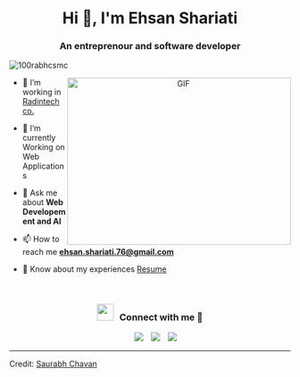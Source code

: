 <h1 align="center">Hi 👋, I'm Ehsan Shariati</h1>
<h3 align="center">An entreprenour and software developer</h3>

<p align="left"> <img src="https://komarev.com/ghpvc/?username=ehsansh97&label=Profile%20views&color=0e75b6&style=flat" alt="100rabhcsmc" /> </p>

<a target="_blank" align="center">
  <img align="right" top="500" height="300" width="400" alt="GIF" src="https://media.giphy.com/media/SWoSkN6DxTszqIKEqv/giphy.gif">
</a>

- 🔭 I’m working in <a href="https://radintechco.ir/" target="blank">Radintech co.</a>

- 🌱 I’m currently Working on Web Applications

- 💬 Ask me about **Web Developement and AI**

- 📫 How to reach me **ehsan.shariati.76@gmail.com**

- 📄 Know about my experiences <a href="https://github.com/ehsansh97/ehsansh97/blob/main/CVEhsanShariatiEN.pdf" target="blank">Resume</a>
<br/>
<h3 align="center" > <img src="https://media.giphy.com/media/iY8CRBdQXODJSCERIr/giphy.gif" width="30" height="30" style="margin-right: 10px;">Connect with me 🤝 </h3>

<p align="center">

 <div align="center"  class="icons-social" style="margin-left: 10px;">
        <a style="margin-left: 10px;"  target="_blank" href="https://www.linkedin.com/in/ehsan-shariati/">
			<img src="https://img.icons8.com/doodle/40/000000/linkedin--v2.png"></a>
        <a style="margin-left: 10px;" target="_blank" href="https://github.com/ehsansh97">
		<img src="https://img.icons8.com/doodle/40/000000/github--v1.png"></a>
        <a style="margin-left: 10px;" target="_blank" href="https://instagram.com/ehsan_sh97">
			<img src="https://img.icons8.com/doodle/40/000000/instagram-new--v2.png"></a>
      </div>

</p>

---

Credit: [Saurabh Chavan](https://github.com/100rabhcsmc)
